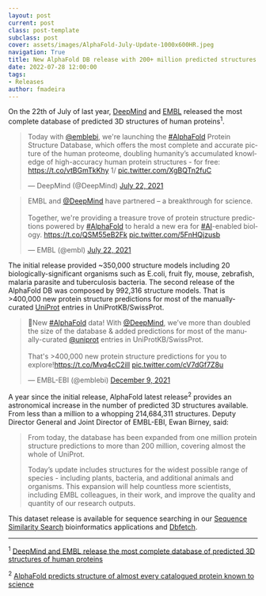 ```yaml
---
layout: post
current: post
class: post-template
subclass: post
cover: assets/images/AlphaFold-July-Update-1000x600HR.jpeg
navigation: True
title: New AlphaFold DB release with 200+ million predicted structures
date: 2022-07-28 12:00:00
tags: 
- Releases
author: fmadeira
---
```


On the 22th of July of last year, [DeepMind](https://www.deepmind.com/) and [EMBL](https://www.embl.org/) released the most complete database of predicted 3D structures of human proteins<sup>1</sup>. 

<blockquote class="twitter-tweet"><p lang="en" dir="ltr">Today with <a href="https://twitter.com/emblebi?ref_src=twsrc%5Etfw">@emblebi</a>, we&#39;re launching the <a href="https://twitter.com/hashtag/AlphaFold?src=hash&amp;ref_src=twsrc%5Etfw">#AlphaFold</a> Protein Structure Database, which offers the most complete and accurate picture of the human proteome, doubling humanity’s accumulated knowledge of high-accuracy human protein structures - for free: <a href="https://t.co/vtBGmTkKhy">https://t.co/vtBGmTkKhy</a> 1/ <a href="https://t.co/XgBQTn2fuC">pic.twitter.com/XgBQTn2fuC</a></p>&mdash; DeepMind (@DeepMind) <a href="https://twitter.com/DeepMind/status/1418225170523705345?ref_src=twsrc%5Etfw">July 22, 2021</a></blockquote> <script async src="https://platform.twitter.com/widgets.js" charset="utf-8"></script>

<blockquote class="twitter-tweet"><p lang="en" dir="ltr">EMBL and <a href="https://twitter.com/DeepMind?ref_src=twsrc%5Etfw">@DeepMind</a> have partnered – a breakthrough for science.<br><br>Together, we&#39;re providing a treasure trove of protein structure predictions powered by <a href="https://twitter.com/hashtag/AlphaFold?src=hash&amp;ref_src=twsrc%5Etfw">#AlphaFold</a> to herald a new era for <a href="https://twitter.com/hashtag/AI?src=hash&amp;ref_src=twsrc%5Etfw">#AI</a>-enabled biology. <a href="https://t.co/QSM55eB2Fk">https://t.co/QSM55eB2Fk</a> <a href="https://t.co/5FnHQjzusb">pic.twitter.com/5FnHQjzusb</a></p>&mdash; EMBL (@embl) <a href="https://twitter.com/embl/status/1418224516241657859?ref_src=twsrc%5Etfw">July 22, 2021</a></blockquote> <script async src="https://platform.twitter.com/widgets.js" charset="utf-8"></script>

The initial release provided ~350,000 structure models including 20 biologically-significant organisms such as E.coli, fruit fly, mouse, zebrafish, malaria parasite and tuberculosis bacteria. The second release of the AlphaFold DB was composed by 992,316 structure models. That is >400,000 new protein structure predictions for most of the manually-curated [UniProt](https://www.uniprot.org/) entries in UniProtKB/SwissProt. 

<blockquote class="twitter-tweet"><p lang="en" dir="ltr">🎉New <a href="https://twitter.com/hashtag/AlphaFold?src=hash&amp;ref_src=twsrc%5Etfw">#AlphaFold</a> data! With <a href="https://twitter.com/DeepMind?ref_src=twsrc%5Etfw">@DeepMind</a>, we’ve more than doubled the size of the database &amp; added predictions for most of the manually-curated <a href="https://twitter.com/uniprot?ref_src=twsrc%5Etfw">@uniprot</a> entries in UniProtKB/SwissProt. <br><br>That&#39;s &gt;400,000 new protein structure predictions for you to explore!<a href="https://t.co/Mvq4cC2ilI">https://t.co/Mvq4cC2ilI</a> <a href="https://t.co/cV7dGf7Z8u">pic.twitter.com/cV7dGf7Z8u</a></p>&mdash; EMBL-EBI (@emblebi) <a href="https://twitter.com/emblebi/status/1468946515645321219?ref_src=twsrc%5Etfw">December 9, 2021</a></blockquote> <script async src="https://platform.twitter.com/widgets.js" charset="utf-8"></script>

A year since the initial release, AlphaFold latest release<sup>2</sup> provides an astronomical increase in the number of predicted 3D structures available. From less than a million to a whopping 214,684,311 structures. Deputy Director General and Joint Director of EMBL-EBI, Ewan Birney, said:

> From today, the database has been expanded from one million protein structure predictions to more than 200 million, covering almost the whole of UniProt. 
>
> Today’s update includes structures for the widest possible range of species - including plants, bacteria, and additional animals and organisms. This expansion will help countless more scientists, including EMBL colleagues, in their work, and improve the quality and quantity of our research outputs. 

This dataset release is available for sequence searching in our [Sequence Similarity Search](https://www.ebi.ac.uk/Tools/sss/) bioinformatics applications and [Dbfetch](https://www.ebi.ac.uk/Tools/dbfetch/).

---
<sup>1</sup> [DeepMind and EMBL release the most complete database of predicted 3D structures of human proteins](https://www.ebi.ac.uk/about/news/announcements/alphafold-database-launch/)

<sup>2</sup> [AlphaFold predicts structure of almost every catalogued protein known to science](https://www.ebi.ac.uk/about/news/technology-and-innovation/alphafold-200-million/)
